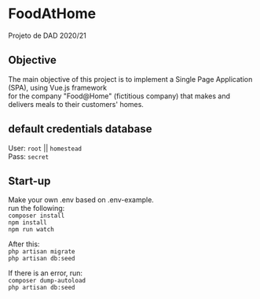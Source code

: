 # FoodAtHome  
Projeto de DAD 2020/21  

## Objective
The main objective of this project is to implement a Single Page Application (SPA), using Vue.js framework    
for the company "Food@Home" (fictitious company) that makes and delivers meals to their customers' homes.  

## default credentials database
User: ``root`` || ``homestead``   
Pass: ``secret``  

## Start-up  
Make your own .env based on .env-example.  
run the following:  
``composer install``  
``npm install``  
``npm run watch``  

After this:  
``php artisan migrate``  
``php artisan db:seed``  

If there is an error, run:  
``composer dump-autoload``  
``php artisan db:seed``  
